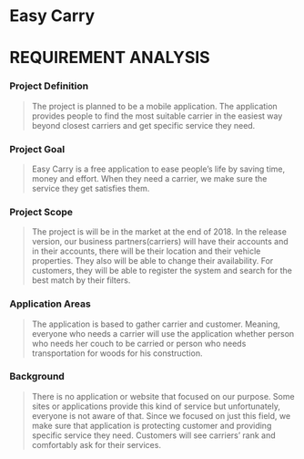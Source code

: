 # Easy Carry

# REQUIREMENT ANALYSIS

### Project Definition

>  The project is planned to be a mobile application. The application provides people to find the most suitable carrier in the easiest way beyond closest carriers and get specific service they need. 


### Project Goal


>  Easy Carry is a free application to ease people’s life by saving time, money and effort. When they need a carrier, we make sure the service they get satisfies them.
    
### Project Scope

>  The project is will be in the market at the end of 2018. In the release version, our business partners(carriers) will have their accounts and in their accounts, there will be their location and their vehicle properties. They also will be able to change their availability. For customers, they will be able to register the system and search for the best match by their filters. 
    
### Application Areas

>  The application is based to gather carrier and customer. Meaning, everyone who needs a carrier will use the application whether person who needs her couch to be carried or person who needs transportation for woods for his construction.

### Background 

>  There is no application or website that focused on our purpose. Some sites or applications provide this kind of service but unfortunately, everyone is not aware of that. Since we focused on just this field, we make sure that application is protecting customer and providing specific service they need. Customers will see carriers’ rank and comfortably ask for their services.

